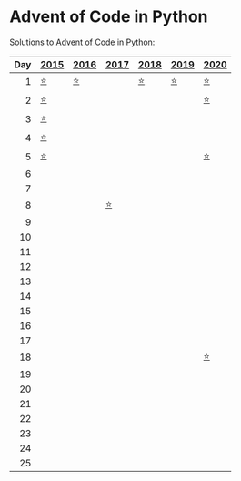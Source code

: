 # Advent of Code in Python

Solutions to [Advent of Code](https://adventofcode.com/) in [Python](https://www.python.org/):

|   Day | [2015](2015)                                        | [2016](2016)                       | [2017](2017)                            | [2018](2018)                     | [2019](2019)                                    | [2020](2020)                     |
|------:|:----------------------------------------------------|:-----------------------------------|:----------------------------------------|:---------------------------------|:------------------------------------------------|:---------------------------------|
|     1 | [⭐](2015/01_not_quite_lisp)                         | [⭐](2016/01_no_time_for_a_taxicab) |                                         | [⭐](2018/01_chronal_calibration) | [⭐](2019/01_the_tyranny_of_the_rocket_equation) | [⭐](2020/01_report_repair)       |
|     2 | [⭐](2015/02_i_was_told_there_would_be_no_math)      |                                    |                                         |                                  |                                                 | [⭐](2020/02_password_philosophy) |
|     3 | [⭐](2015/03_perfectly_spherical_houses_in_a_vacuum) |                                    |                                         |                                  |                                                 |                                  |
|     4 | [⭐](2015/04_the_ideal_stocking_stuffer)             |                                    |                                         |                                  |                                                 |                                  |
|     5 | [⭐](2015/05_doesnt_he_have_intern-elves_for_this)   |                                    |                                         |                                  |                                                 | [⭐](2020/05_binary_boarding)     |
|     6 |                                                     |                                    |                                         |                                  |                                                 |                                  |
|     7 |                                                     |                                    |                                         |                                  |                                                 |                                  |
|     8 |                                                     |                                    | [⭐](2017/08_i_heard_you_like_registers) |                                  |                                                 |                                  |
|     9 |                                                     |                                    |                                         |                                  |                                                 |                                  |
|    10 |                                                     |                                    |                                         |                                  |                                                 |                                  |
|    11 |                                                     |                                    |                                         |                                  |                                                 |                                  |
|    12 |                                                     |                                    |                                         |                                  |                                                 |                                  |
|    13 |                                                     |                                    |                                         |                                  |                                                 |                                  |
|    14 |                                                     |                                    |                                         |                                  |                                                 |                                  |
|    15 |                                                     |                                    |                                         |                                  |                                                 |                                  |
|    16 |                                                     |                                    |                                         |                                  |                                                 |                                  |
|    17 |                                                     |                                    |                                         |                                  |                                                 |                                  |
|    18 |                                                     |                                    |                                         |                                  |                                                 | [⭐](2020/18_operation_order)     |
|    19 |                                                     |                                    |                                         |                                  |                                                 |                                  |
|    20 |                                                     |                                    |                                         |                                  |                                                 |                                  |
|    21 |                                                     |                                    |                                         |                                  |                                                 |                                  |
|    22 |                                                     |                                    |                                         |                                  |                                                 |                                  |
|    23 |                                                     |                                    |                                         |                                  |                                                 |                                  |
|    24 |                                                     |                                    |                                         |                                  |                                                 |                                  |
|    25 |                                                     |                                    |                                         |                                  |                                                 |                                  |
